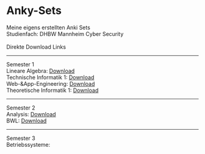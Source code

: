 # Anky-Sets<br>
Meine eigens erstellten Anki Sets<br>
Studienfach: DHBW Mannheim Cyber Security<br>
<br>
Direkte Download Links<br>
<hr>
Semester 1<br>
Lineare Algebra: <a href="https://github.com/Stahrick/Anky-Sets/raw/main/Lineare%20Algebra/Lineare%20Algebra.apkg" download>Download</a><br>
Technische Informatik 1: <a href="https://github.com/Stahrick/Anky-Sets/raw/main/Technische%20Informatik%20I/Technische%20Informatik%201.apkg" download>Download</a><br>
Web-&App-Engineering: <a href="https://github.com/Stahrick/Anky-Sets/raw/main/Web-_App-Entwicklung/Web-_App-Entwicklung.apkg" download>Download</a><br>
Theoretische Informatik 1: <a href="https://github.com/Stahrick/Anky-Sets/raw/main/Theoretische%20Informatik%20I/Theoretische%20Informatik%201.apkg" download>Download</a><br>
<hr>
Semester 2<br>
Analysis: <a href="https://github.com/Stahrick/Anky-Sets/raw/main/Analysis/Analysis.apkg" download>Download</a><br>
BWL: <a href="https://github.com/Stahrick/Anky-Sets/raw/main/BWL/BWL.apkg" download>Download</a><br>
<hr>
Semester 3<br>
Betriebssysteme: 

